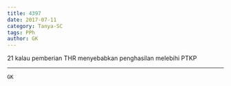 ```yaml
---
title: 4397
date: 2017-07-11
category: Tanya-SC
tags: PPh
author: GK
---
```


21 kalau pemberian THR menyebabkan penghasilan melebihi PTKP

---



`GK`
